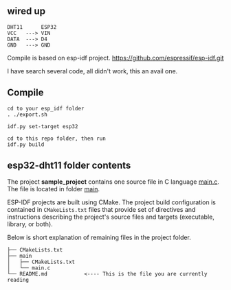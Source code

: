 ## wired up
```
DHT11      ESP32
VCC   ---> VIN
DATA  ---> D4
GND   ---> GND
```
Compile is based on esp-idf project. https://github.com/espressif/esp-idf.git

I have search several code, all didn't work, this an avail one.

## Compile
```
cd to your esp_idf folder
. ./export.sh

idf.py set-target esp32

cd to this repo folder, then run
idf.py build
```
## esp32-dht11 folder contents

The project **sample_project** contains one source file in C language [main.c](main/main.c). The file is located in folder [main](main).

ESP-IDF projects are built using CMake. The project build configuration is contained in `CMakeLists.txt`
files that provide set of directives and instructions describing the project's source files and targets
(executable, library, or both). 

Below is short explanation of remaining files in the project folder.

```
├── CMakeLists.txt
├── main
│   ├── CMakeLists.txt
│   └── main.c
└── README.md            <---- This is the file you are currently reading
```
